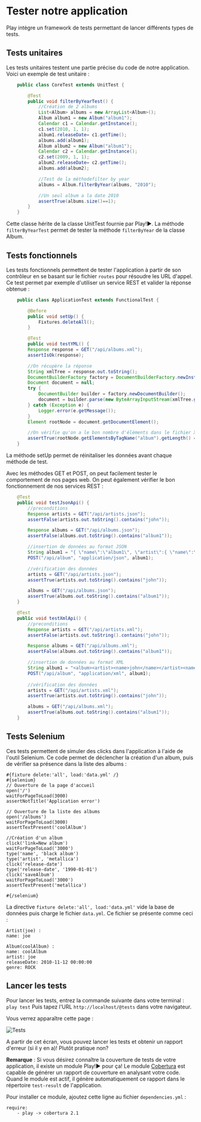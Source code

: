 # Tester notre application

Play intègre un framework de tests permettant de lancer différents types de tests.
	
## Tests unitaires

Les tests unitaires testent une partie précise du code de notre application.
Voici un exemple de test unitaire :

~~~ java 
	public class CoreTest extends UnitTest {

	    @Test
	    public void filterByYearTest() {
	        //Création de 2 albums
	        List<Album> albums = new ArrayList<Album>();
	        Album album1 = new Album("album1");
	        Calendar c1 = Calendar.getInstance();
	        c1.set(2010, 1, 1);
	        album1.releaseDate= c1.getTime();
	        albums.add(album1);
	        Album album2 = new Album("album1");
	        Calendar c2 = Calendar.getInstance();
	        c2.set(2009, 1, 1);
	        album2.releaseDate= c2.getTime();
	        albums.add(album2);

	        //Test de la méthodefilter by year
	        albums = Album.filterByYear(albums, "2010");

	        //Un seul album a la date 2010
	        assertTrue(albums.size()==1);
	    }
	}
~~~  

Cette classe hérite de la classe UnitTest fournie par Play!►. La méthode `filterByYearTest` permet de tester la méthode `filterByYear` de la classe Album.

## Tests fonctionnels
	
Les tests fonctionnels permettent de tester l'application à partir de son contrôleur en se basant sur le fichier `routes` pour résoudre les URL d'appel.
Ce test permet par exemple d'utiliser un service REST et valider la réponse obtenue : 

~~~ java
	public class ApplicationTest extends FunctionalTest {

	    @Before
	    public void setUp() {
	        Fixtures.deleteAll();
	    }

	    @Test
	    public void testYML() {
	    Response response = GET("/api/albums.xml");
	    assertIsOk(response);

	    //On récupère la réponse
	    String xmlTree = response.out.toString();
	    DocumentBuilderFactory factory = DocumentBuilderFactory.newInstance();
	    Document document = null;
	    try {
	        DocumentBuilder builder = factory.newDocumentBuilder();
	        document = builder.parse(new ByteArrayInputStream(xmlTree.getBytes()));
	    } catch (Exception e) {
	        Logger.error(e.getMessage());
	    }
	    Element rootNode = document.getDocumentElement();

	    //On vérifie qu'on a le bon nombre d'éléments dans le fichier XML
	    assertTrue(rootNode.getElementsByTagName("album").getLength() == 2);
	}
~~~

La méthode setUp permet de réinitaliser les données avant chaque méthode de test.

Avec les méthodes GET et POST, on peut facilement tester le comportement de nos pages web.
On peut également vérifier le bon fonctionnement de nos services REST : 

~~~ java
	@Test
    public void testJsonApi() {
        //preconditions
		Response artists = GET("/api/artists.json");
        assertFalse(artists.out.toString().contains("john"));

		Response albums = GET("/api/albums.json");
        assertFalse(albums.out.toString().contains("album1"));

		//insertion de données au format JSON
		String album1 = "{ \"name\":\"album1\", \"artist\":{ \"name\":\"john\" }, \"releaseDate\":\"12 sept. 2010 00:00:00\", \"genre\":\"ROCK\" }";
        POST("/api/album", "application/json", album1);

		//vérification des données
        artists = GET("/api/artists.json");
        assertTrue(artists.out.toString().contains("john"));

		albums = GET("/api/albums.json");
        assertTrue(albums.out.toString().contains("album1"));
    }

	@Test
    public void testXmlApi() {
		//preconditions
        Response artists = GET("/api/artists.xml");
        assertFalse(artists.out.toString().contains("john"));

		Response albums = GET("/api/albums.xml");
        assertFalse(albums.out.toString().contains("album1"));

		//insertion de données au format XML
		String album1 = "<album><artist><name>john</name></artist><name>album1</name><release-date>2010</release-date><genre>ROCK</genre><nvVotes>0</nvVotes></album>";
        POST("/api/album", "application/xml", album1);
        
		//vérification des données
		artists = GET("/api/artists.xml");
        assertTrue(artists.out.toString().contains("john"));

		albums = GET("/api/albums.xml");
        assertTrue(albums.out.toString().contains("album1"));
    }
~~~

## Tests Selenium

Ces tests permettent de simuler des clicks dans l'application à l'aide de l'outil Selenium.
Ce code permet de déclencher la création d'un album, puis de vérifier sa présence dans la liste des albums :

	#{fixture delete:'all', load:'data.yml' /}
	#{selenium}
	// Ouverture de la page d'accueil
	open('/')
	waitForPageToLoad(3000)
	assertNotTitle('Application error')
	
	// Ouverture de la liste des albums
	open('/albums')
	waitForPageToLoad(3000)
	assertTextPresent('coolAlbum')
	
	//Création d'un album
	click('link=New album')
	waitForPageToLoad('3000')
	type('name', 'black album')
	type('artist', 'metallica')
	click('release-date')
	type('release-date', '1990-01-01')
	click('saveAlbum')
	waitForPageToLoad('3000')
	assertTextPresent('metallica')
	
	#{/selenium}

La directive `fixture delete:'all', load:'data.yml'` vide la base de données puis charge le fichier `data.yml`. Ce fichier se présente comme ceci :

	Artist(joe) :
	name: joe

	Album(coolAlbum) :
	name: coolAlbum
	artist: joe
	releaseDate: 2010-11-12 00:00:00
	genre: ROCK
	
## Lancer les tests
	
Pour lancer les tests, entrez la commande suivante dans votre terminal : `play test`
Puis tapez l'URL `http://localhost/@tests` dans votre navigateur.

Vous verrez apparaître cette page : 

![Tests](http://www.playframework.org/documentation/1.0/images/test-runner)

A partir de cet écran, vous pouvez lancer les tests et obtenir un rapport d'erreur (si il y en a)! 
Plutôt pratique non?

**Remarque** : Si vous désirez connaître la couverture de tests de votre application, il existe un module Play!► pour ça!
Le module [Cobertura](http://www.playframework.org/modules/cobertura) est capable de générer un rapport de couverture en analysant votre code. Quand le module est actif, il génère automatiquement ce rapport dans le répertoire `test-result` de l'application.

Pour installer ce module, ajoutez cette ligne au fichier `dependencies.yml` :

    require:
        - play -> cobertura 2.1
